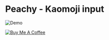 # Peachy - Kaomoji input
 
![Demo](https://github.com/itsmeichigo/peachy/blob/466d8648bf36aae8ea994d73109e0ca19956713b/Images/demo.gif)
 
<a href="https://www.buymeacoffee.com/itsmeichigo" target="_blank"><img src="https://res.cloudinary.com/panr/image/upload/v1579374705/buymeacoffee_y6yvov.svg" alt="Buy Me A Coffee" ></a>

